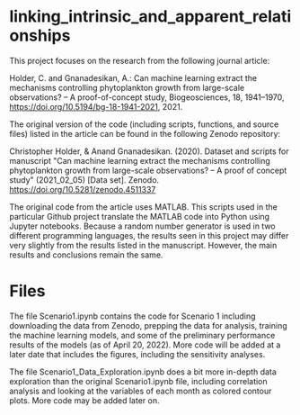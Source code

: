 # linking_intrinsic_and_apparent_relationships
This project focuses on the research from the following journal article:

Holder, C. and Gnanadesikan, A.: Can machine learning extract the mechanisms controlling phytoplankton growth from large-scale observations? – A proof-of-concept study, Biogeosciences, 18, 1941–1970, https://doi.org/10.5194/bg-18-1941-2021, 2021.


The original version of the code (including scripts, functions, and source files) listed in the article can be found in the following Zenodo repository:

Christopher Holder, & Anand Gnanadesikan. (2020). Dataset and scripts for manuscript "Can machine learning extract the mechanisms controlling phytoplankton growth from large-scale observations? – A proof of concept study" (2021_02_05) [Data set]. Zenodo. https://doi.org/10.5281/zenodo.4511337


The original code from the article uses MATLAB. This scripts used in the particular Github project translate the MATLAB code into Python using Jupyter notebooks. Because a random number generator is used in two different programming languages, the results seen in this project may differ very slightly from the results listed in the manuscript. However, the main results and conclusions remain the same.

# Files
The file Scenario1.ipynb contains the code for Scenario 1 including downloading the data from Zenodo, prepping the data for analysis, training the machine learning models, and some of the preliminary performance results of the models (as of April 20, 2022). More code will be added at a later date that includes the figures, including the sensitivity analyses.

The file Scenario1_Data_Exploration.ipynb does a bit more in-depth data exploration than the original Scenario1.ipynb file, including correlation analysis and looking at the variables of each month as colored contour plots. More code may be added later on.

